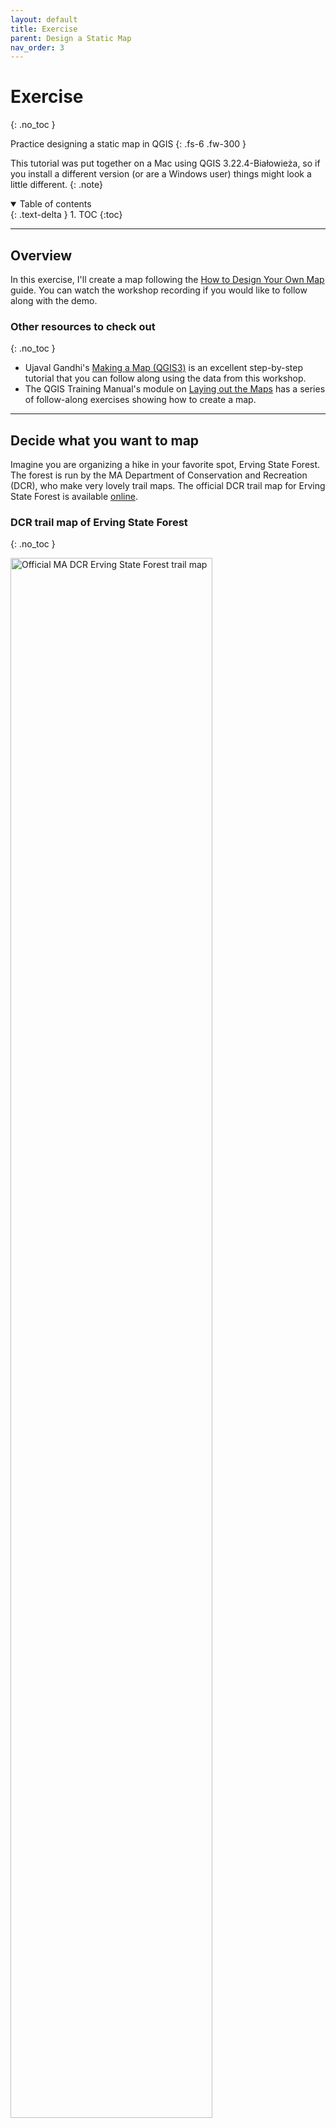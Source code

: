 ```yaml
---
layout: default
title: Exercise
parent: Design a Static Map
nav_order: 3
---
```


# Exercise
{: .no_toc }

Practice designing a static map in QGIS
{: .fs-6 .fw-300 }

This tutorial was put together on a Mac using QGIS 3.22.4-Białowieża, so if you install a different version (or are a Windows user) things might look a little different.
{: .note}

<details open markdown="block">
  <summary>
    Table of contents
  </summary>
  {: .text-delta }
1. TOC
{:toc}
</details>

---

## Overview

In this exercise, I'll create a map following the [How to Design Your Own Map](./map-design.html#how-to-design-your-own-map) guide. You can watch the workshop recording if you would like to follow along with the demo.

### Other resources to check out
{: .no_toc }

* Ujaval Gandhi's [Making a Map (QGIS3)](https://www.qgistutorials.com/en/docs/3/making_a_map.html) is an excellent step-by-step tutorial that you can follow along using the data from this workshop.
* The QGIS Training Manual's module on [Laying out the Maps](https://docs.qgis.org/3.28/en/docs/training_manual/map_composer/index.html) has a series of follow-along exercises showing how to create a map.

---
## Decide what you want to map

Imagine you are organizing a hike in your favorite spot, Erving State Forest. The forest is run by the MA Department of Conservation and Recreation (DCR), who make very lovely trail maps. The official DCR trail map for Erving State Forest is available [online](https://www.mass.gov/locations/erving-state-forest).

### DCR trail map of Erving State Forest
{: .no_toc }

<img src="media/erving_state_forest_trailmap.PNG" alt="Official MA DCR Erving State Forest trail map" width="80%">

There are some things about this map that you’d like to change to make it easier for you and your companions to navigate the intricate trail system in the park.

You want to:
* Zoom in to one section of the forest
* Add more detailed topographic contour lines
* Use color to highlight the specific trails you’ll be hiking
* Use custom symbols to mark points of interest

### Step 1. Determine the scope and focus of the map
{: .no_toc }

<br>
**Q: What kind of information will the map show?**
<br>You'll need the official DCR trails and points of interest, elevation contours, the boundaries of the state forest, and an outline of Massachusetts to show where the park is located.

**Q: Who is your intended audience?**
<br>Your hiking companions - this isn't an official map, just something fun.

**Q: How will the map be shared - as an image, PDF, printout, etc.?**
<br>You'll print out copies of the map so that your hiking buddies can reference them without needing to use their cell phones. You should save the map as a PDF so you can print it.

**Q: What scale is appropriate for this topic?**
<br>The map should be zoomed in to the specific trails you'll be following. The official DCR map is at a smaller scale (i.e. it's more zoomed out) than you'd like.

### Step 2: Get the Data
{: .no_toc }

Now that you know what you want to map, you'll need to find the data. Since the map I'm creating is about park and trails managed by the Massachusetts Department of Conservation and Recreation, it makes sense to look for the data on the state's GIS portal, [MassGIS](https://www.mass.gov/orgs/massgis-bureau-of-geographic-information). Additional helpful data can be found on [Natural Earth](https://www.naturalearthdata.com/).

[Get the trail map data pack](https://github.com/umass-gis/workshops/blob/main/content/static-map/data/trailmap_datapack_032023.zip){: .btn .btn-primary}

This link will take you to a page on GitHub. Click the `download` button to save it to your computer.

If you prefer to work with the original (state-wide) datasets, these are the MassGIS layers I used to make the data pack:

* [DCR trails and points of interest](https://www.mass.gov/info-details/massgis-data-department-of-conservation-and-recreation-roads-trails)
* [Elevation contours (1:5,000)](https://www.mass.gov/info-details/massgis-data-elevation-contours-15000)
* [Boundaries of the state forest](https://www.mass.gov/info-details/massgis-data-protected-and-recreational-openspace)

And this layer is from Natural Earth's large-scale (1:10m) cultural data, admin level 1 (states and provinces):

* [Outline of Massachusetts](https://www.naturalearthdata.com/downloads/10m-cultural-vectors/)

---
## Style the data in the map viewer

### Step 3: Decide on color and symbology
{: .no_toc }

After unzipping and adding the shapefiles to QGIS, the hard part begins! Your task is to use all your hard-earned QGIS skills to change the way the data look to reflect their importance.

![initial map](media/initial_map.png "What QGIS looks like after adding all the data to the map session")

**Quick tips:**
* Add a free basemap (I recommend the **QuickMapServices plugin**) to help situate your viewer.
* Open each layers' attribute tables to find out what data they contain. Which of these fields might be useful for styling the way the layer looks?
* Play around with different symbology schemes: single symbol, categorized, graduated, rule-based.
* Use transparency to decrease the visibility of less important layers.
* Use custom SVG markers for your point data to make it more unique (I recommend the **Resource Sharing plugin** and the package called **Mapbox's Maki Icons**)

![styled map](media/styled_map_2.png "A preliminary map after adjusting color, symbology, and custom SVG markers")

### Step 4: Decide on fonts and use labels to highlight important features
{: .no_toc }

All facets of labels can be adjusted in the `Labels` menu. These are the submenus I like to experiment with:
* **Text**: where to change the Font, Style, Size, and Color
* **Buffer**: enabling a buffer draws a white (or other color of your choice) blob behind the text, which can help the text stand out from the background
* **Shadow**: sometimes a drop shadow does a better job of helping your text stand out
* **Placement**: use the "Curved" mode for wavy lines, like roads or rivers; you can also change allowed positions and offset from the feature
* **Rendering**: in the section "Feature options", the "Merge connected lines to avoid duplicate labels" is helpful for layers like our trails data that have lots of line segments for each trail

![labels menu](media/labels_menu.png "The Labels menu for a feature layer")

What if your labels overlap another feature in the map? Open the *overlapped feature's label menu* and select "Blocking" from the drop-down menu, then increase the obstacle weight. The higher the weight, the less likely labels from another feature will overlap it.

![obstacle weight](media/blocking.png "Setting the obstacle weight for an overlapped feature")

Ta da! We now have a preliminary map with fun colors, symbology that helps the reader understand some features as more important, and labels for important trails.

![map with labels](media/map_with_labels_2.png "The preliminary map, now with labels added to my favorite trail and the main road to get to the parking area")

---
## Compose the map in Print Layout

### Step 5: Launch Print Layout
{: .no_toc }

Create a new map:
* Open the Layout Manager (Project > Layout Manager)
* Click "Create"
* Enter a name for your new map layout, then click "OK"

You can create as many different layouts as you like in each QGIS project. Return to the Layout Manager anytime you want to open or create a different layout.
{: .note}

Set the page size:
* In the panel on the right, navigate to the "Item Properties" tab
* Change the size to a default option (like "Letter" for the US standard 8.5" x 11") or select "Custom" and set your own measurements.

### Step 6: Add the map frame and important elements
{: .no_toc }

These are the buttons I use most often when creating a map in QGIS:

![buttons for adding map elements](media/map_buttons_2.png "Explanation of the buttons along the left side of the QGIS Print Layout")

To add the map frame, click the `Add Map` button and draw a rectangle on the canvas where you want the map frame to go. The map you were working on automatically loads in the frame.

![adding the map frame](media/add_map.png "Print Layout after adding the map frame")

**Quick tips:**
* If you select an element and open the "Item Properties" tab, there are endless things you can change about the item. For maps, this includes the CRS, a grid, a frame outline.
* Checking the option for `Lock layers` prevents any changes you make in QGIS from updating in your map layout. **Use this feature often and wisely**.

As you begin adding the map frame and other elements, remember to position them to maximize optical center and natural eye movement. Elements you might want to add:

* Title
* Scale   
* Direction       
* Legend             
* Data sources    
* Locator or inset maps

![adding other map elements](media/map_with_elements.png "Print Layout after adding other map elements")


---
## Assess and revise

### Step 7: Honestly assess your map
{: .no_toc }

Ask yourself these questions:
* Is it easy to identify important information?
* Is the layout balanced?
* Does the map take into account optical center and natural eye movement?
* Is it accessible?
* Does it abide by the Cartography Code of Ethics?

If you answer "no" or even "I'm not sure" to any of these questions, think of how you might make changes to improve the map. If in doubt, ask a friend or colleague to take a look and share their feedback.

### Step 8: Export the map
{: .no_toc }

In the top menu bar, click one of the buttons for `Export as image`, `Export as SVG`, or `Export as PDF`.

![exported map](media/friends_trailmap.jpg "Final map exported as a JPG from the Print Layout")

### Step 9: Revel in your new map
{: .no_toc }

Congratulations! Now you can share your map by printing it out, emailing it, or texting it to your hiking buddies.

